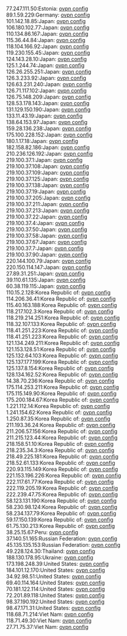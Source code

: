 77.247.111.50:Estonia: [ovpn config](vpn/77_247_111_50.ovpn)  
89.1.59.229:Germany: [ovpn config](vpn/89_1_59_229.ovpn)  
101.142.18.85:Japan: [ovpn config](vpn/101_142_18_85.ovpn)  
106.180.102.77:Japan: [ovpn config](vpn/106_180_102_77.ovpn)  
110.134.86.167:Japan: [ovpn config](vpn/110_134_86_167.ovpn)  
115.36.44.84:Japan: [ovpn config](vpn/115_36_44_84.ovpn)  
118.104.166.92:Japan: [ovpn config](vpn/118_104_166_92.ovpn)  
119.230.155.45:Japan: [ovpn config](vpn/119_230_155_45.ovpn)  
124.143.28.10:Japan: [ovpn config](vpn/124_143_28_10.ovpn)  
125.1.244.74:Japan: [ovpn config](vpn/125_1_244_74.ovpn)  
126.26.255.251:Japan: [ovpn config](vpn/126_26_255_251.ovpn)  
126.3.233.92:Japan: [ovpn config](vpn/126_3_233_92.ovpn)  
126.63.231.240:Japan: [ovpn config](vpn/126_63_231_240.ovpn)  
126.71.117.102:Japan: [ovpn config](vpn/126_71_117_102.ovpn)  
126.75.148.209:Japan: [ovpn config](vpn/126_75_148_209.ovpn)  
128.53.178.143:Japan: [ovpn config](vpn/128_53_178_143.ovpn)  
131.129.150.190:Japan: [ovpn config](vpn/131_129_150_190.ovpn)  
133.11.43.19:Japan: [ovpn config](vpn/133_11_43_19.ovpn)  
138.64.153.97:Japan: [ovpn config](vpn/138_64_153_97.ovpn)  
159.28.136.238:Japan: [ovpn config](vpn/159_28_136_238.ovpn)  
175.100.228.152:Japan: [ovpn config](vpn/175_100_228_152.ovpn)  
180.1.17.18:Japan: [ovpn config](vpn/180_1_17_18.ovpn)  
182.158.82.186:Japan: [ovpn config](vpn/182_158_82_186.ovpn)  
210.236.126.192:Japan: [ovpn config](vpn/210_236_126_192.ovpn)  
219.100.37.1:Japan: [ovpn config](vpn/219_100_37_1.ovpn)  
219.100.37.108:Japan: [ovpn config](vpn/219_100_37_108.ovpn)  
219.100.37.109:Japan: [ovpn config](vpn/219_100_37_109.ovpn)  
219.100.37.125:Japan: [ovpn config](vpn/219_100_37_125.ovpn)  
219.100.37.138:Japan: [ovpn config](vpn/219_100_37_138.ovpn)  
219.100.37.19:Japan: [ovpn config](vpn/219_100_37_19.ovpn)  
219.100.37.205:Japan: [ovpn config](vpn/219_100_37_205.ovpn)  
219.100.37.211:Japan: [ovpn config](vpn/219_100_37_211.ovpn)  
219.100.37.213:Japan: [ovpn config](vpn/219_100_37_213.ovpn)  
219.100.37.22:Japan: [ovpn config](vpn/219_100_37_22.ovpn)  
219.100.37.4:Japan: [ovpn config](vpn/219_100_37_4.ovpn)  
219.100.37.50:Japan: [ovpn config](vpn/219_100_37_50.ovpn)  
219.100.37.58:Japan: [ovpn config](vpn/219_100_37_58.ovpn)  
219.100.37.67:Japan: [ovpn config](vpn/219_100_37_67.ovpn)  
219.100.37.7:Japan: [ovpn config](vpn/219_100_37_7.ovpn)  
219.100.37.90:Japan: [ovpn config](vpn/219_100_37_90.ovpn)  
220.144.100.79:Japan: [ovpn config](vpn/220_144_100_79.ovpn)  
220.150.114.147:Japan: [ovpn config](vpn/220_150_114_147.ovpn)  
27.89.31.251:Japan: [ovpn config](vpn/27_89_31_251.ovpn)  
39.110.61.135:Japan: [ovpn config](vpn/39_110_61_135.ovpn)  
60.38.119.115:Japan: [ovpn config](vpn/60_38_119_115.ovpn)  
110.15.2.128:Korea Republic of: [ovpn config](vpn/110_15_2_128.ovpn)  
114.206.36.41:Korea Republic of: [ovpn config](vpn/114_206_36_41.ovpn)  
115.40.163.188:Korea Republic of: [ovpn config](vpn/115_40_163_188.ovpn)  
118.217.102.3:Korea Republic of: [ovpn config](vpn/118_217_102_3.ovpn)  
118.219.214.251:Korea Republic of: [ovpn config](vpn/118_219_214_251.ovpn)  
118.32.107.133:Korea Republic of: [ovpn config](vpn/118_32_107_133.ovpn)  
118.41.251.223:Korea Republic of: [ovpn config](vpn/118_41_251_223.ovpn)  
118.41.251.223:Korea Republic of: [ovpn config](vpn/118_41_251_223.ovpn)  
121.134.249.211:Korea Republic of: [ovpn config](vpn/121_134_249_211.ovpn)  
121.153.128.51:Korea Republic of: [ovpn config](vpn/121_153_128_51.ovpn)  
125.132.64.103:Korea Republic of: [ovpn config](vpn/125_132_64_103.ovpn)  
125.137.177.199:Korea Republic of: [ovpn config](vpn/125_137_177_199.ovpn)  
125.137.8.154:Korea Republic of: [ovpn config](vpn/125_137_8_154.ovpn)  
128.134.162.52:Korea Republic of: [ovpn config](vpn/128_134_162_52.ovpn)  
14.38.70.236:Korea Republic of: [ovpn config](vpn/14_38_70_236.ovpn)  
175.114.253.211:Korea Republic of: [ovpn config](vpn/175_114_253_211.ovpn)  
175.115.149.90:Korea Republic of: [ovpn config](vpn/175_115_149_90.ovpn)  
175.200.184.67:Korea Republic of: [ovpn config](vpn/175_200_184_67.ovpn)  
1.221.112.14:Korea Republic of: [ovpn config](vpn/1_221_112_14.ovpn)  
1.241.154.62:Korea Republic of: [ovpn config](vpn/1_241_154_62.ovpn)  
1.250.87.35:Korea Republic of: [ovpn config](vpn/1_250_87_35.ovpn)  
211.193.36.24:Korea Republic of: [ovpn config](vpn/211_193_36_24.ovpn)  
211.206.57.156:Korea Republic of: [ovpn config](vpn/211_206_57_156.ovpn)  
211.215.123.44:Korea Republic of: [ovpn config](vpn/211_215_123_44.ovpn)  
218.158.51.10:Korea Republic of: [ovpn config](vpn/218_158_51_10.ovpn)  
218.235.34.3:Korea Republic of: [ovpn config](vpn/218_235_34_3.ovpn)  
218.49.225.181:Korea Republic of: [ovpn config](vpn/218_49_225_181.ovpn)  
218.52.61.133:Korea Republic of: [ovpn config](vpn/218_52_61_133.ovpn)  
220.93.115.149:Korea Republic of: [ovpn config](vpn/220_93_115_149.ovpn)  
221.153.196.226:Korea Republic of: [ovpn config](vpn/221_153_196_226.ovpn)  
222.117.61.77:Korea Republic of: [ovpn config](vpn/222_117_61_77.ovpn)  
222.119.205.19:Korea Republic of: [ovpn config](vpn/222_119_205_19.ovpn)  
222.239.47.75:Korea Republic of: [ovpn config](vpn/222_239_47_75.ovpn)  
58.123.131.190:Korea Republic of: [ovpn config](vpn/58_123_131_190.ovpn)  
58.230.98.124:Korea Republic of: [ovpn config](vpn/58_230_98_124.ovpn)  
58.234.137.79:Korea Republic of: [ovpn config](vpn/58_234_137_79.ovpn)  
59.17.150.139:Korea Republic of: [ovpn config](vpn/59_17_150_139.ovpn)  
61.75.130.213:Korea Republic of: [ovpn config](vpn/61_75_130_213.ovpn)  
38.25.15.67:Peru: [ovpn config](vpn/38_25_15_67.ovpn)  
37.140.51.165:Russian Federation: [ovpn config](vpn/37_140_51_165.ovpn)  
45.135.135.153:Russian Federation: [ovpn config](vpn/45_135_135_153.ovpn)  
49.228.124.30:Thailand: [ovpn config](vpn/49_228_124_30.ovpn)  
188.130.178.95:Ukraine: [ovpn config](vpn/188_130_178_95.ovpn)  
173.198.248.39:United States: [ovpn config](vpn/173_198_248_39.ovpn)  
184.101.12.170:United States: [ovpn config](vpn/184_101_12_170.ovpn)  
34.92.98.51:United States: [ovpn config](vpn/34_92_98_51.ovpn)  
69.40.114.164:United States: [ovpn config](vpn/69_40_114_164.ovpn)  
70.181.122.114:United States: [ovpn config](vpn/70_181_122_114.ovpn)  
72.201.89.118:United States: [ovpn config](vpn/72_201_89_118.ovpn)  
98.37.190.192:United States: [ovpn config](vpn/98_37_190_192.ovpn)  
98.47.171.31:United States: [ovpn config](vpn/98_47_171_31.ovpn)  
118.68.71.214:Viet Nam: [ovpn config](vpn/118_68_71_214.ovpn)  
118.71.49.30:Viet Nam: [ovpn config](vpn/118_71_49_30.ovpn)  
27.71.75.37:Viet Nam: [ovpn config](vpn/27_71_75_37.ovpn)  
